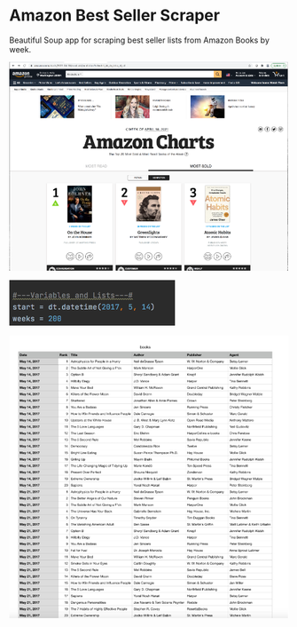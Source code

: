 # Amazon Best Seller Scraper

Beautiful Soup app for scraping best seller lists from Amazon Books by week.

![app_screenshot](https://github.com/Holly-Transport/Amazon_Best_Seller_Scraper/blob/master/screenshots/scr_app1.png)

![app_screenshot](https://github.com/Holly-Transport/Amazon_Best_Seller_Scraper/blob/master/screenshots/scr_app2.png)

![app_screenshot](https://github.com/Holly-Transport/Amazon_Best_Seller_Scraper/blob/master/screenshots/scr_app3.png)
